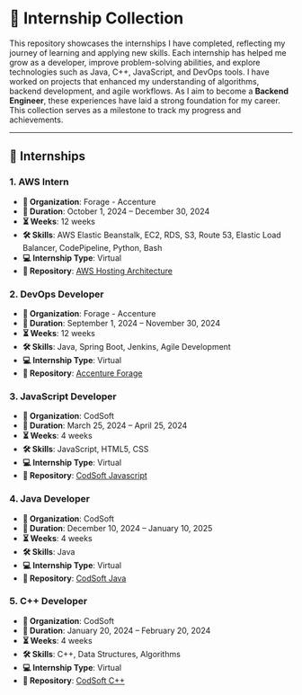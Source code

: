 # 🚀 Internship Collection

This repository showcases the internships I have completed, reflecting my journey of learning and applying new skills. Each internship has helped me grow as a developer, improve problem-solving abilities, and explore technologies such as Java, C++, JavaScript, and DevOps tools. I have worked on projects that enhanced my understanding of algorithms, backend development, and agile workflows. As I aim to become a **Backend Engineer**, these experiences have laid a strong foundation for my career. This collection serves as a milestone to track my progress and achievements.

---

## 💼 Internships

### 1. **AWS Intern**  
- **🏢 Organization**: Forage - Accenture  
- **📅 Duration**: October 1, 2024 – December 30, 2024  
- **⏳ Weeks**: 12 weeks  
- **🛠 Skills**: AWS Elastic Beanstalk, EC2, RDS, S3, Route 53, Elastic Load Balancer, CodePipeline, Python, Bash  
- **💻 Internship Type**: Virtual  
- **🔗 Repository**: [AWS Hosting Architecture](https://github.com/Vasu10134/AWS-hosting-architecture)

### 2. **DevOps Developer**  
- **🏢 Organization**: Forage - Accenture  
- **📅 Duration**: September 1, 2024 – November 30, 2024  
- **⏳ Weeks**: 12 weeks  
- **🛠 Skills**: Java, Spring Boot, Jenkins, Agile Development  
- **💻 Internship Type**: Virtual  
- **🔗 Repository**: [Accenture Forage](https://github.com/Vasu10134/accenture-forage)

### 3. **JavaScript Developer**  
- **🏢 Organization**: CodSoft  
- **📅 Duration**: March 25, 2024 – April 25, 2024  
- **⏳ Weeks**: 4 weeks  
- **🛠 Skills**: JavaScript, HTML5, CSS  
- **💻 Internship Type**: Virtual  
- **🔗 Repository**: [CodSoft Javascript](https://github.com/Vasu10134/codsoft-javascript)

### 4. **Java Developer**  
- **🏢 Organization**: CodSoft  
- **📅 Duration**: December 10, 2024 – January 10, 2025  
- **⏳ Weeks**: 4 weeks  
- **🛠 Skills**: Java  
- **💻 Internship Type**: Virtual  
- **🔗 Repository**: [CodSoft Java](https://github.com/Vasu10134/codsoft-java)

### 5. **C++ Developer**  
- **🏢 Organization**: CodSoft  
- **📅 Duration**: January 20, 2024 – February 20, 2024  
- **⏳ Weeks**: 4 weeks  
- **🛠 Skills**: C++, Data Structures, Algorithms  
- **💻 Internship Type**: Virtual  
- **🔗 Repository**: [CodSoft C++](https://github.com/Vasu10134/codsoft-cpp)
